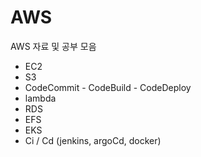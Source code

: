 # AWS
AWS 자료 및 공부 모음

- EC2
- S3
- CodeCommit - CodeBuild - CodeDeploy
- lambda
- RDS
- EFS
- EKS
- Ci / Cd (jenkins, argoCd, docker)
